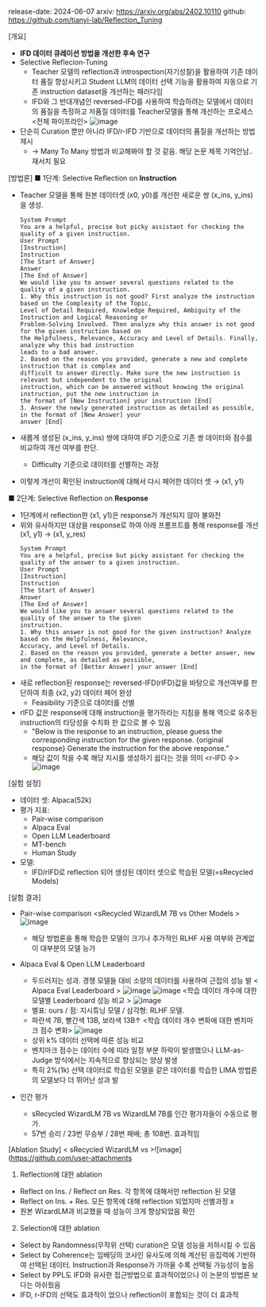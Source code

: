 release-date: 2024-06-07
arxiv: https://arxiv.org/abs/2402.10110
github: https://github.com/tianyi-lab/Reflection_Tuning


[개요]
- **IFD 데이터 큐레이션 방법을 개선한 후속 연구**
- Selective Reflecion-Tuning
  - Teacher 모델의 reflection과 introspection(자기성찰)을 활용하여 기존 데이터 품질 향상시키고 Student LLM의 데이터 선택 기능을 활용하여 자동으로 기존 instruction dataset을 개선하는 패러다임
  - IFD와 그 반대개념인 reversed-IFD를 사용하여 학습하려는 모델에서 데이터의 품질을 측정하고 저품질 데이터를 Teacher모델을 통해 개선하는 프로세스
    <전체 파이프라인> ![image](https://github.com/user-attachments/assets/e861713c-cf7b-449c-9e69-3fb9577eb53c)
- 단순히 Curation 뿐만 아니라 IFD/r-IFD 기반으로 데이터의 품질을 개선하는 방법 제시
  - → Many To Many 방법과 비교해봐야 할 것 같음. 해당 논문 제목 기억안남.. 재서치 필요

[방법론]
■ 1단계: Selective Reflection on **Instruction**
- Teacher 모델을 통해 원본 데이터셋 (x0, y0)를 개선한 새로운 쌍 (x_ins, y_ins) 을 생성.
  <Instruction Reflection Prompt>
  ```
  System Prompt
  You are a helpful, precise but picky assistant for checking the quality of a given instruction.
  User Prompt
  [Instruction]
  Instruction
  [The Start of Answer]
  Answer
  [The End of Answer]
  We would like you to answer several questions related to the quality of a given instruction.
  1. Why this instruction is not good? First analyze the instruction based on the Complexity of the Topic,
  Level of Detail Required, Knowledge Required, Ambiguity of the Instruction and Logical Reasoning or
  Problem-Solving Involved. Then analyze why this answer is not good for the given instruction based on
  the Helpfulness, Relevance, Accuracy and Level of Details. Finally, analyze why this bad instruction
  leads to a bad answer.
  2. Based on the reason you provided, generate a new and complete instruction that is complex and
  difficult to answer directly. Make sure the new instruction is relevant but independent to the original
  instruction, which can be answered without knowing the original instruction, put the new instruction in
  the format of [New Instruction] your instruction [End]
  3. Answer the newly generated instruction as detailed as possible, in the format of [New Answer] your
  answer [End]
  ```

- 새롭게 생성된 (x_ins, y_ins) 쌍에 대하여 IFD 기준으로 기존 쌍 데이터와 점수를 비교하여 개선 여부를 판단.
  - Difficulty 기준으로 데이터를 선별하는 과정
- 이렇게 개선이 확인된 instruction에 대해서 다시 페어한 데이터 셋 → (x1, y1)
  
■ 2단계: Selective Reflection on **Response**
- 1단계에서 reflection한 (x1, y1)은 response가 개선되지 않아 불와전
- 위와 유사하지만 대상을 response로 하여 아래 프롬프트를 통해 response를 개선 (x1, y1) → (x1, y_res)
  <Response Reflection Prompt>
  ```
  System Prompt
  You are a helpful, precise but picky assistant for checking the quality of the answer to a given instruction.
  User Prompt
  [Instruction]
  Instruction
  [The Start of Answer]
  Answer
  [The End of Answer]
  We would like you to answer several questions related to the quality of the answer to the given
  instruction.
  1. Why this answer is not good for the given instruction? Analyze based on the Helpfulness, Relevance,
  Accuracy, and Level of Details.
  2. Based on the reason you provided, generate a better answer, new and complete, as detailed as possible,
  in the format of [Better Answer] your answer [End]
  ```
- 새로 reflection된 response는 reversed-IFD(rIFD)값을 바탕으로 개선여부를 판단하여 최종 (x2, y2) 데이터 페어 완성
  - Feasibility 기준으로 데이터를 선별
- rIFD 값은 response에 대해 instruction을 평가하라는 지침을 통해 역으로 유추된 instruction의 타당성을 수치화 한 값으로 볼 수 있음
  - "Below is the response to an instruction, please guess the corresponding instruction for the given response. {original response} Generate the instruction for the above response."
  - 해당 값이 작을 수록 해당 지시를 생성하기 쉽다는 것을 의미
    <r-IFD 수> ![image](https://github.com/user-attachments/assets/ddff962a-f4e1-412a-bb1c-4932d6d0b3b6)

[실험 설정]
- 데이터 셋: Alpaca(52k)
- 평가 지표:
  - Pair-wise comparison
  - Alpaca Eval
  - Open LLM Leaderboard
  - MT-bench
  - Human Study
- 모델:
  - IFD/rIFD로 reflection 되어 생성된 데이터 셋으로 학습된 모델(=sRecycled Models)
 
[실험 결과]
- Pair-wise comparison
  <sRecycled WizardLM 7B vs Other Models > ![image](https://github.com/user-attachments/assets/5f565c08-498d-451a-b15b-812586b78e5d)
  - 해당 방법론을 통해 학습한 모델이 크기나 추가적인 RLHF 사용 여부와 관계없이 대부분의 모델 능가
- Alpaca Eval & Open LLM Leaderboard
  - 두드러지는 성과. 경쟁 모델들 대비 소량의 데이터를 사용하여 근접의 성능 발
  < Alpaca Eval Leaderboard > ![image](https://github.com/user-attachments/assets/74039af3-4fe9-4435-9015-257cb4bee50c)
  <Open LLM Leaderboard> ![image](https://github.com/user-attachments/assets/b1c497ff-5d23-48a0-a4ab-3df42d0bfb85)
  <학습 데이터 개수에 대한 모델별 Leaderboard 성능 비교 > ![image](https://github.com/user-attachments/assets/124b7883-5104-4bb4-9551-7ead9ab69847)
  - 별표: ours / 점: 지시튜닝 모델 / 삼각형: RLHF 모델.
  - 파란색 7B, 빨간색 13B, 보라색 13B↑
  <학습 데이터 개수 변화에 대한 벤치마크 점수 변화> ![image](https://github.com/user-attachments/assets/ce039432-6f9f-42c8-b680-fd0b7f7f6748)
  - 상위 k% 데이터 선택에 따른 성능 비교
  - 벤치마크 점수는 데이터 수에 띠라 일정 부분 하락이 발생했으나 LLM-as-Judge 방식에서는 지속적으로 향상되는 양상 발생
  - 특히 2%(1k) 선택 데이터로 학습된 모델을 같은 데이터를 학습한 LIMA 방법론의 모델보다 더 뛰어난 성과 발
    
- 인간 평가
  - sRecycled WizardLM 7B vs WizardLM 7B를 인간 평가자들이 수동으로 평가.
  - 57번 승리 / 23번 무승부 / 28번 패배; 총 108번. 효과적임
 
[Ablation Study]
< sRecycled WizardLM vs >![image](https://github.com/user-attachments
1) Reflection에 대한 ablation
- Reflect on Ins. / Reflect on Res. 각 항목에 대해서만 reflection 된 모델
- Reflect on Ins. + Res. 모든 항목에 대해 reflection 되었지마 선별과정 x
- 원본 WizardLM과 비교했을 때 성능이 크게 향상되었음 확인
    
2) Selection에 대한 ablation
- Select by Randomness(무작위 선택) curation은 모델 성능을 저하시킬 수 있음
- Select by Coherence는 임베딩의 코사인 유사도에 의해 계산된 응집력에 기반하여 선택된 데이터. Instruction과 Response가 가까울 수록 선택될 가능성이 높음
- Select by PPL도 IFD와 유사한 접근방법으로 효과적이었으나 이 논문의 방법론 보다는 아쉬웠음
- IFD, r-IFD의 선택도 효과적이 었으나 reflection이 포함되는 것이 더 효과적

